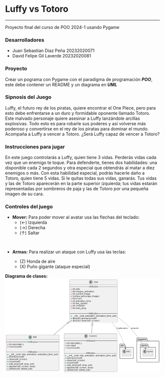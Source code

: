 Luffy vs Totoro
=====
------

Proyecto final del curso de POO 2024-1 usando Pygame 

### Desarrolladores
* Juan Sebastian Diaz Peña 20232020071 
* David Felipe Gil Laverde 20232020081

### Proyecto
Crear un pograma con Pygame con el paradigma de programación *__POO__*, este debe contener un README y un diagrama en *__UML__*

### Sipnosis del Juego
Luffy, el futuro rey de los piratas, quiere encontrar el One Piece, pero para esto debe enfrentarse a un duro y formidable oponente llamado Totoro. Este malvado personaje quiere asesinar a Luffy lanzándole arcillas explosivas. Todo esto es para robarle sus poderes y así volverse más poderoso y convertirse en el rey de los piratas para dominar el mundo. Acompaña a Luffy a vencer a Totoro. ¿Será Luffy capaz de vencer a Totoro?

### Instrucciones para jugar
En este juego controlarás a Luffy, quien tiene 3 vidas. Perderás vidas cada vez que un enemigo te toque. Para defenderte, tienes dos habilidades: una disponible cada 2 segundos y otra especial que obtendrás al matar a diez enemigos o más. Con esta habilidad especial, podrás hacerle daño a Totoro, quien tiene 5 vidas. Si le quitas todas sus vidas, ganarás. Tus vidas y las de Totoro aparecerán en la parte superior izquierda; tus vidas estarán representadas por sombreros de paja y las de Totoro por una pequeña imagen de su cara.

### Controles del juego
* __Mover:__
Para poder mover al avatar usa las flechas del teclado: 
    - (←) Izquierda
    - (→) Derecha
    - (↑) Saltar
<br>

* __Armas:__
Para realizar un ataque con Luffy usa las teclas:

    - (Z) Honda de aire
    - (X) Puño gigante (ataque especial)


__Diagrama de clases:__
![Diagrama de clases](/out/diagramaClases/clases.png)